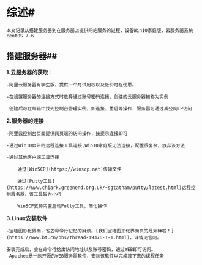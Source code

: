 # 综述#

    本文记录从搭建服务器到在服务器上提供网站服务的过程，设备Win10家庭版，云服务器系统centOS 7.6
## 搭建服务器##

**1.云服务器的获取**：

    -阿里云服务器有学生版，提供一个月试用权以及低价月租优惠。
    
    -在设置服务器的连接方式时选择通过账号密码连接，创建的云服务器被称为实例
    
    -创建后可在邮箱中找到控制台管理实例，如连接、重启等操作，服务器可通过其公网IP访问
    
**2.服务器的连接**

    -阿里云控制台页面提供网页端的访问操作，按提示连接即可
    
    -通过Win10自带的远程连接工具连接,Win10家庭版无法连接，配置很复杂，放弃该方法
    
    -通过其他客户端工具连接
    
        通过[WinSCP](https://winscp.net)传输文件
        
        通过[Putty工具](https://www.chiark.greenend.org.uk/~sgtatham/putty/latest.html)远程控制服务器，该工具较为小巧
        
        WinSCP支持内置启动Putty工具，简化操作
        
**3.Linux安装软件**

    -宝塔图形化界面，省去命令行记忆的麻烦。[我们宝塔图形化界面真的是太棒啦！](https://www.bt.cn/bbs/thread-19376-1-1.html)，详情见官网。
    
    安装完成后，会在命令行给出访问地址以及账号密码，通过WEB即可访问。
    -Apache:是一款开源的WEB服务器软件，安装该软件以完成接下来的课程任务
    
